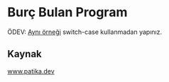 # Burç Bulan Program
ÖDEV: [Aynı örneği](https://app.patika.dev/courses/java101/pratik-burclar) switch-case kullanmadan yapınız.
## Kaynak
www.patika.dev
